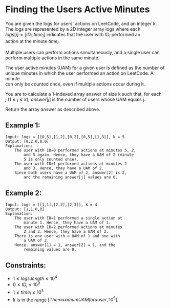 # Finding the Users Active Minutes

You are given the logs for users' actions on LeetCode, and an integer k.  
The logs are represented by a 2D integer array logs where each  
$logs[i] = [ID_i, time_i]$ indicates that the user with $ID_i$ performed an  
action at the minute $time_i$.

Multiple users can perform actions simultaneously, and a single user can  
perform multiple actions in the same minute.

The user active minutes (UAM) for a given user is defined as the number of  
unique minutes in which the user performed an action on LeetCode. A minute  
can only be counted once, even if multiple actions occur during it.

You are to calculate a 1-indexed array answer of size k such that, for each  
j ($1 \le j \le k$), $answer[j]$ is the number of users whose UAM equals j.

Return the array answer as described above.

 

## Example 1:

    Input: logs = [[0,5],[1,2],[0,2],[0,5],[1,3]], k = 5
    Output: [0,2,0,0,0]
    Explanation:
        The user with ID=0 performed actions at minutes 5, 2, 
            and 5 again. Hence, they have a UAM of 2 (minute 
            5 is only counted once).
        The user with ID=1 performed actions at minutes 2 
            and 3. Hence, they have a UAM of 2.
        Since both users have a UAM of 2, answer[2] is 2, 
            and the remaining answer[j] values are 0.
        
## Example 2:

    Input: logs = [[1,1],[2,2],[2,3]], k = 4
    Output: [1,1,0,0]
    Explanation:
        The user with ID=1 performed a single action at 
            minute 1. Hence, they have a UAM of 1.
        The user with ID=2 performed actions at minutes 
            2 and 3. Hence, they have a UAM of 2.
        There is one user with a UAM of 1 and one with 
            a UAM of 2.
        Hence, answer[1] = 1, answer[2] = 1, and the 
            remaining values are 0.

 

## Constraints:

* $1 \le logs.length \le 10^4$
* $0 \le ID_i \le 10^9$
* $1 \le time_i \le 10^5$
* k is in the range $[The maximum UAM for a user, 10^5]$.


